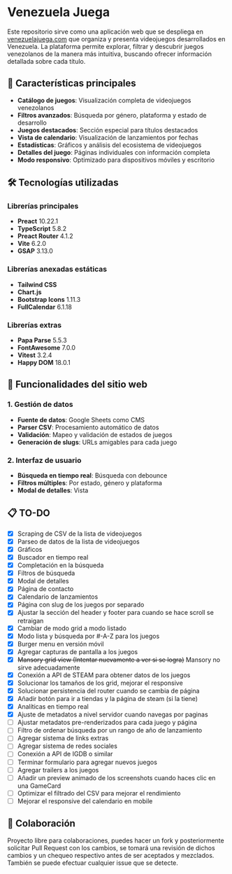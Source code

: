# Venezuela Juega
Este repositorio sirve como una aplicación web que se despliega en [venezuelajuega.com](https://venezuelajuega.com) que organiza y presenta videojuegos desarrollados en Venezuela. La plataforma permite explorar, filtrar y descubrir juegos venezolanos de la manera más intuitiva, buscando ofrecer información detallada sobre cada título.

## 🎯 Características principales
- **Catálogo de juegos**: Visualización completa de videojuegos venezolanos
- **Filtros avanzados**: Búsqueda por género, plataforma y estado de desarrollo
- **Juegos destacados**: Sección especial para títulos destacados
- **Vista de calendario**: Visualización de lanzamientos por fechas
- **Estadísticas**: Gráficos y análisis del ecosistema de videojuegos
- **Detalles del juego**: Páginas individuales con información completa
- **Modo responsivo**: Optimizado para dispositivos móviles y escritorio

## 🛠️ Tecnologías utilizadas
### Librerías principales
- **Preact** 10.22.1
- **TypeScript** 5.8.2
- **Preact Router** 4.1.2
- **Vite** 6.2.0
- **GSAP** 3.13.0

### Librerías anexadas estáticas
- **Tailwind CSS**
- **Chart.js**
- **Bootstrap Icons** 1.11.3
- **FullCalendar** 6.1.18

### Librerías extras
- **Papa Parse** 5.5.3
- **FontAwesome** 7.0.0
- **Vitest** 3.2.4
- **Happy DOM** 18.0.1

## 🚀 Funcionalidades del sitio web

### 1. Gestión de datos
- **Fuente de datos**: Google Sheets como CMS
- **Parser CSV**: Procesamiento automático de datos
- **Validación**: Mapeo y validación de estados de juegos
- **Generación de slugs**: URLs amigables para cada juego

### 2. Interfaz de usuario
- **Búsqueda en tiempo real**: Búsqueda con debounce
- **Filtros múltiples**: Por estado, género y plataforma
- **Modal de detalles**: Vista

## 📋 TO-DO
- [x] Scraping de CSV de la lista de videojuegos
- [x] Parseo de datos de la lista de videojuegos
- [x] Gráficos
- [x] Buscador en tiempo real
- [x] Completación en la búsqueda
- [x] Filtros de búsqueda
- [x] Modal de detalles
- [x] Página de contacto
- [x] Calendario de lanzamientos
- [x] Página con slug de los juegos por separado
- [x] Ajustar la sección del header y footer para cuando se hace scroll se retraigan
- [x] Cambiar de modo grid a modo listado
- [x] Modo lista y búsqueda por #-A-Z para los juegos
- [x] Burger menu en versión móvil
- [x] Agregar capturas de pantalla a los juegos
- [x] ~~Mansory grid view (Intentar nuevamente a ver si se logra)~~ Mansory no sirve adecuadamente
- [x] Conexión a API de STEAM para obtener datos de los juegos
- [x] Solucionar los tamaños de los grid, mejorar el responsive
- [x] Solucionar persistencia del router cuando se cambia de página
- [x] Añadir botón para ir a tiendas y la página de steam (si la tiene)
- [x] Analíticas en tiempo real
- [x] Ajuste de metadatos a nivel servidor cuando navegas por paginas
- [ ] Ajustar metadatos pre-renderizados para cada juego y página
- [ ] Filtro de ordenar búsqueda por un rango de año de lanzamiento
- [ ] Agregar sistema de links extras
- [ ] Agregar sistema de redes sociales
- [ ] Conexión a API de IGDB o similar
- [ ] Terminar formulario para agregar nuevos juegos
- [ ] Agregar trailers a los juegos
- [ ] Añadir un preview animado de los screenshots cuando haces clic en una GameCard
- [ ] Optimizar el filtrado del CSV para mejorar el rendimiento
- [ ] Mejorar el responsive del calendario en mobile

## 🤝 Colaboración
Proyecto libre para colaboraciones, puedes hacer un fork y posteriormente solicitar Pull Request con los cambios, se tomará una revisión de dichos cambios y un chequeo respectivo antes de ser aceptados y mezclados.
También se puede efectuar cualquier issue que se detecte.
